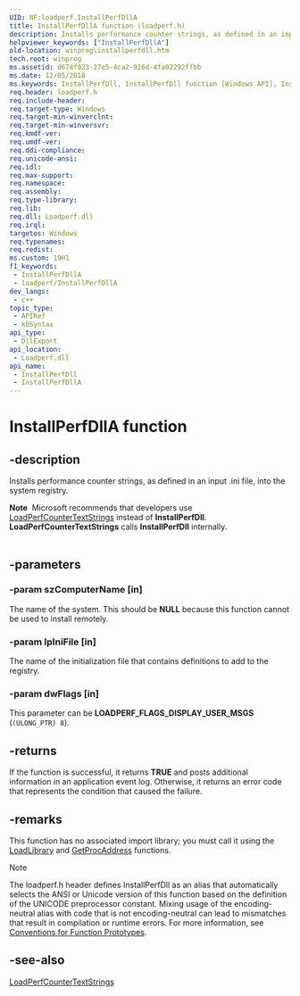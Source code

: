 ```yaml
---
UID: NF:loadperf.InstallPerfDllA
title: InstallPerfDllA function (loadperf.h)
description: Installs performance counter strings, as defined in an input .ini file, into the system registry. (ANSI)
helpviewer_keywords: ["InstallPerfDllA"]
old-location: winprog\installperfdll.htm
tech.root: winprog
ms.assetid: d674f023-27e5-4ca2-926d-4fa02292ffbb
ms.date: 12/05/2018
ms.keywords: InstallPerfDll, InstallPerfDll function [Windows API], InstallPerfDllA, InstallPerfDllW, loadperf/InstallPerfDll, winprog.installperfdll
req.header: loadperf.h
req.include-header: 
req.target-type: Windows
req.target-min-winverclnt: 
req.target-min-winversvr: 
req.kmdf-ver: 
req.umdf-ver: 
req.ddi-compliance: 
req.unicode-ansi: 
req.idl: 
req.max-support: 
req.namespace: 
req.assembly: 
req.type-library: 
req.lib: 
req.dll: Loadperf.dll
req.irql: 
targetos: Windows
req.typenames: 
req.redist: 
ms.custom: 19H1
f1_keywords:
 - InstallPerfDllA
 - loadperf/InstallPerfDllA
dev_langs:
 - c++
topic_type:
 - APIRef
 - kbSyntax
api_type:
 - DllExport
api_location:
 - Loadperf.dll
api_name:
 - InstallPerfDll
 - InstallPerfDllA
---
```


# InstallPerfDllA function


## -description

Installs performance counter strings, as defined in an input .ini file, into the system registry.
<div class="alert"><b>Note</b>  Microsoft recommends that developers use <a href="/windows/desktop/api/loadperf/nf-loadperf-loadperfcountertextstringsa">LoadPerfCounterTextStrings</a> instead of <b>InstallPerfDll</b>. <b>LoadPerfCounterTextStrings</b> calls <b>InstallPerfDll</b> internally. </div><div> </div>

## -parameters

### -param szComputerName [in]

The name of the system. This should be <b>NULL</b> because this function cannot be used to install remotely.

### -param lpIniFile [in]

The name of the initialization file that contains definitions to  add to the registry.

### -param dwFlags [in]

This parameter can be <b>LOADPERF_FLAGS_DISPLAY_USER_MSGS</b> (<code>(ULONG_PTR) 8</code>).

## -returns

If the function is successful, it returns <b>TRUE</b> and posts additional information in  an application event log. Otherwise, it returns an error code that represents the condition that caused the failure.

## -remarks

This function has no associated import library; you must call it using the <a href="/windows/desktop/api/libloaderapi/nf-libloaderapi-loadlibrarya">LoadLibrary</a> and <a href="/windows/desktop/api/libloaderapi/nf-libloaderapi-getprocaddress">GetProcAddress</a> functions.





> [!NOTE]
> The loadperf.h header defines InstallPerfDll as an alias that automatically selects the ANSI or Unicode version of this function based on the definition of the UNICODE preprocessor constant. Mixing usage of the encoding-neutral alias with code that is not encoding-neutral can lead to mismatches that result in compilation or runtime errors. For more information, see [Conventions for Function Prototypes](/windows/win32/intl/conventions-for-function-prototypes).

## -see-also

<a href="/windows/desktop/api/loadperf/nf-loadperf-loadperfcountertextstringsa">LoadPerfCounterTextStrings</a>
